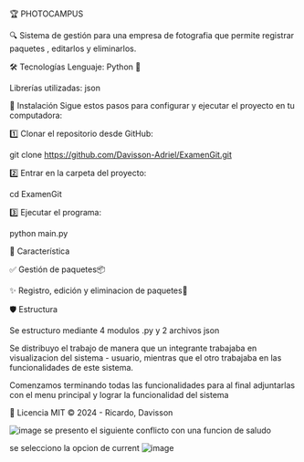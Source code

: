 🏆 PHOTOCAMPUS

🔍 Sistema de gestión para una empresa de fotografia que permite registrar paquetes , editarlos y eliminarlos.

🛠️ Tecnologías
Lenguaje: Python 🐍

Librerías utilizadas: json

🚀 Instalación
Sigue estos pasos para configurar y ejecutar el proyecto en tu computadora:

1️⃣ Clonar el repositorio desde GitHub:

git clone https://github.com/Davisson-Adriel/ExamenGit.git

2️⃣ Entrar en la carpeta del proyecto:

cd ExamenGit

3️⃣ Ejecutar el programa:

python main.py

🌟 Característica

✅ Gestión de paquetes📦

✨ Registro, edición y eliminacion  de paquetes📜

🛡️ Estructura 

   Se estructuro mediante 4 modulos .py y 2 archivos json
   
   Se distribuyo el trabajo de manera que un integrante trabajaba en visualizacion del sistema - usuario, mientras que el otro trabajaba en las funcionalidades de este sistema.
   
   Comenzamos terminando todas las funcionalidades para al final adjuntarlas con el menu principal y lograr la funcionalidad del sistema

📄 Licencia
MIT © 2024 - Ricardo, Davisson


![image](https://github.com/user-attachments/assets/b6e00551-455c-40ab-9824-5d5375c5f91e)
se presento el siguiente conflicto con una funcion de saludo

se selecciono la opcion de current 
![image](https://github.com/user-attachments/assets/5f16752e-6ced-4b2b-8b2a-bc401e623bf4)

